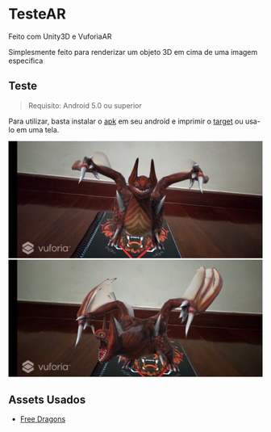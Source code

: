 # TesteAR

Feito com Unity3D e VuforiaAR

Simplesmente feito para renderizar um objeto 3D em cima de uma imagem especifica 

## Teste

> Requisito: Android 5.0 ou superior

Para utilizar, basta instalar o [apk][apk] em seu android e imprimir o [target][target] ou usa-lo em uma tela.

![Screen](/Images-github/1.png)
![Screen](/Images-github/2.png)

## Assets Usados

 - [Free Dragons][ref]
 
   [apk]: </TesteAR.apk>
   [ref]: <https://assetstore.unity.com/packages/3d/characters/creatures/dragon-the-terror-bringer-and-dragon-boar-77121>
   [target]: </Images-github/target.jpg>
 
